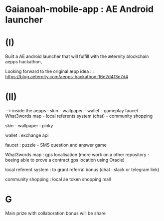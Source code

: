 # Gaianoah-mobile-app : AE Android launcher


# (I) 
Built a AE android launcher that will fulfill with the æternity blockchain aepps hackathon,

Looking forward to the original æpp idea : : https://blog.aeternity.com/aepps-hackathon-16e2d4f3e7d4

# (II)
--> inside the aepps : skin - wallpaper - wallet - gameplay faucet - What3words map - local referents system (chat) - community shopping

skin - wallpaper : pinky

wallet : exchange api

faucet : puzzle - SMS question and answer game

What3words map : gps localisation (more work on a other repository : beeing able to prove a contract gps location using Oracle)

local referent system : to grant referral bonus (chat : slack or telegram link)

community shopping : local ae token shopping mall

# G
Main prize with collaboration bonus will be share
